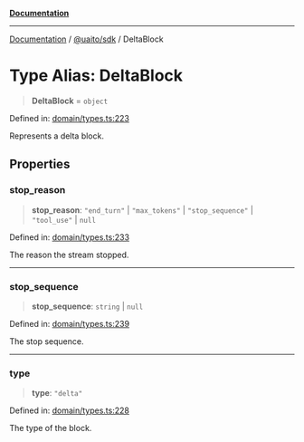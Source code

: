 [**Documentation**](../../../README.md)

***

[Documentation](../../../README.md) / [@uaito/sdk](../README.md) / DeltaBlock

# Type Alias: DeltaBlock

> **DeltaBlock** = `object`

Defined in: [domain/types.ts:223](https://github.com/elribonazo/uaito/blob/2bed7d2eb6bfa6c768bdfa8c5f599b6d51e03cd7/packages/sdk/src/domain/types.ts#L223)

Represents a delta block.

## Properties

### stop\_reason

> **stop\_reason**: `"end_turn"` \| `"max_tokens"` \| `"stop_sequence"` \| `"tool_use"` \| `null`

Defined in: [domain/types.ts:233](https://github.com/elribonazo/uaito/blob/2bed7d2eb6bfa6c768bdfa8c5f599b6d51e03cd7/packages/sdk/src/domain/types.ts#L233)

The reason the stream stopped.

***

### stop\_sequence

> **stop\_sequence**: `string` \| `null`

Defined in: [domain/types.ts:239](https://github.com/elribonazo/uaito/blob/2bed7d2eb6bfa6c768bdfa8c5f599b6d51e03cd7/packages/sdk/src/domain/types.ts#L239)

The stop sequence.

***

### type

> **type**: `"delta"`

Defined in: [domain/types.ts:228](https://github.com/elribonazo/uaito/blob/2bed7d2eb6bfa6c768bdfa8c5f599b6d51e03cd7/packages/sdk/src/domain/types.ts#L228)

The type of the block.
